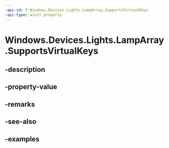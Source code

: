 ```yaml
---
-api-id: P:Windows.Devices.Lights.LampArray.SupportsVirtualKeys
-api-type: winrt property
---
```


<!-- Property syntax.
public bool SupportsVirtualKeys { get; }
-->

# Windows.Devices.Lights.LampArray.SupportsVirtualKeys

## -description

## -property-value

## -remarks

## -see-also

## -examples

